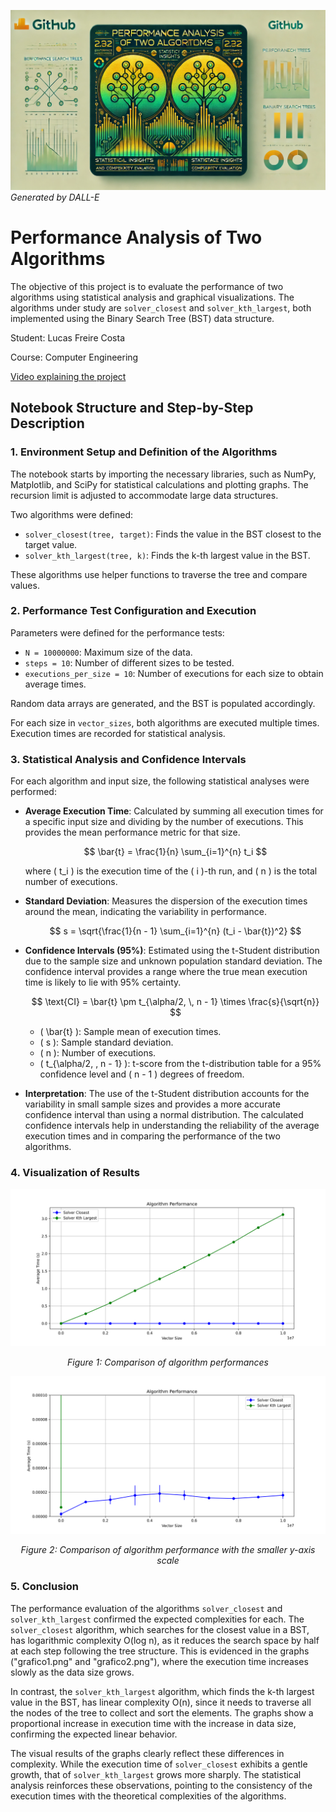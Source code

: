 ![Banner](./images/banner.png)
*Generated by DALL-E*

# Performance Analysis of Two Algorithms

The objective of this project is to evaluate the performance of two algorithms using statistical analysis and graphical visualizations. The algorithms under study are `solver_closest` and `solver_kth_largest`, both implemented using the Binary Search Tree (BST) data structure.

Student: Lucas Freire Costa

Course: Computer Engineering

[Video explaining the project](https://youtu.be/example_link)

## Notebook Structure and Step-by-Step Description

### 1. Environment Setup and Definition of the Algorithms

The notebook starts by importing the necessary libraries, such as NumPy, Matplotlib, and SciPy for statistical calculations and plotting graphs. The recursion limit is adjusted to accommodate large data structures.

Two algorithms were defined:

- `solver_closest(tree, target)`: Finds the value in the BST closest to the target value.
- `solver_kth_largest(tree, k)`: Finds the k-th largest value in the BST.

These algorithms use helper functions to traverse the tree and compare values.

### 2. Performance Test Configuration and Execution

Parameters were defined for the performance tests:

- `N = 10000000`: Maximum size of the data.
- `steps = 10`: Number of different sizes to be tested.
- `executions_per_size = 10`: Number of executions for each size to obtain average times.

Random data arrays are generated, and the BST is populated accordingly.

For each size in `vector_sizes`, both algorithms are executed multiple times. Execution times are recorded for statistical analysis.

### 3. Statistical Analysis and Confidence Intervals

For each algorithm and input size, the following statistical analyses were performed:

- **Average Execution Time**: Calculated by summing all execution times for a specific input size and dividing by the number of executions. This provides the mean performance metric for that size.
  
    $$
    \bar{t} = \frac{1}{n} \sum_{i=1}^{n} t_i
    $$
    
    where \( t_i \) is the execution time of the \( i \)-th run, and \( n \) is the total number of executions.

- **Standard Deviation**: Measures the dispersion of the execution times around the mean, indicating the variability in performance.
  
    $$
    s = \sqrt{\frac{1}{n - 1} \sum_{i=1}^{n} (t_i - \bar{t})^2}
    $$

- **Confidence Intervals (95%)**: Estimated using the t-Student distribution due to the sample size and unknown population standard deviation. The confidence interval provides a range where the true mean execution time is likely to lie with 95% certainty.
  
    $$
    \text{CI} = \bar{t} \pm t_{\alpha/2, \, n - 1} \times \frac{s}{\sqrt{n}}
    $$
    
    - \( \bar{t} \): Sample mean of execution times.
    - \( s \): Sample standard deviation.
    - \( n \): Number of executions.
    - \( t_{\alpha/2, \, n - 1} \): t-score from the t-distribution table for a 95% confidence level and \( n - 1 \) degrees of freedom.

- **Interpretation**: The use of the t-Student distribution accounts for the variability in small sample sizes and provides a more accurate confidence interval than using a normal distribution. The calculated confidence intervals help in understanding the reliability of the average execution times and in comparing the performance of the two algorithms.

### 4. Visualization of Results

<div style="text-align: center;">
  <img src="./images/grafico1.png" alt="Algorithm Performance - Graph 1" />
  <p><em>Figure 1: Comparison of algorithm performances</em></p>
</div>

<div style="text-align: center;">
  <img src="./images/grafico2.png" alt="Algorithm Performance - Graph 2" />
  <p><em>Figure 2: Comparison of algorithm performance with the smaller y-axis scale</em></p>
</div>

### 5. Conclusion

The performance evaluation of the algorithms `solver_closest` and `solver_kth_largest` confirmed the expected complexities for each. The `solver_closest` algorithm, which searches for the closest value in a BST, has logarithmic complexity O(log n), as it reduces the search space by half at each step following the tree structure. This is evidenced in the graphs ("grafico1.png" and "grafico2.png"), where the execution time increases slowly as the data size grows.

In contrast, the `solver_kth_largest` algorithm, which finds the k-th largest value in the BST, has linear complexity O(n), since it needs to traverse all the nodes of the tree to collect and sort the elements. The graphs show a proportional increase in execution time with the increase in data size, confirming the expected linear behavior.

The visual results of the graphs clearly reflect these differences in complexity. While the execution time of `solver_closest` exhibits a gentle growth, that of `solver_kth_largest` grows more sharply. The statistical analysis reinforces these observations, pointing to the consistency of the execution times with the theoretical complexities of the algorithms.
